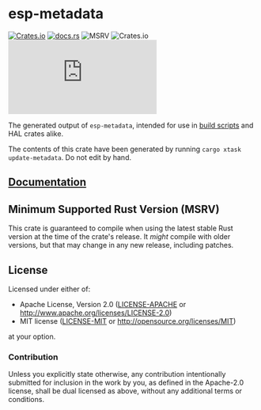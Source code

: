 # esp-metadata

[![Crates.io](https://img.shields.io/crates/v/esp-metadata?labelColor=1C2C2E&color=C96329&logo=Rust&style=flat-square)](https://crates.io/crates/esp-metadata)
[![docs.rs](https://img.shields.io/docsrs/esp-metadata?labelColor=1C2C2E&color=C96329&logo=rust&style=flat-square)](https://docs.espressif.com/projects/rust/esp-metadata/latest/)
![MSRV](https://img.shields.io/badge/MSRV-1.86.0-blue?labelColor=1C2C2E&style=flat-square)
![Crates.io](https://img.shields.io/crates/l/esp-metadata?labelColor=1C2C2E&style=flat-square)
[![Matrix](https://img.shields.io/matrix/esp-rs:matrix.org?label=join%20matrix&labelColor=1C2C2E&color=BEC5C9&logo=matrix&style=flat-square)](https://matrix.to/#/#esp-rs:matrix.org)

The generated output of `esp-metadata`, intended for use in [build scripts] and HAL crates alike.

The contents of this crate have been generated by running `cargo xtask update-metadata`. Do not edit by hand.

[build scripts]: https://doc.rust-lang.org/cargo/reference/build-scripts.html

## [Documentation](https://docs.espressif.com/projects/rust/esp-metadata-generated/latest/)

## Minimum Supported Rust Version (MSRV)

This crate is guaranteed to compile when using the latest stable Rust version at the time of the crate's release. It _might_ compile with older versions, but that may change in any new release, including patches.

## License

Licensed under either of:

- Apache License, Version 2.0 ([LICENSE-APACHE](../LICENSE-APACHE) or http://www.apache.org/licenses/LICENSE-2.0)
- MIT license ([LICENSE-MIT](../LICENSE-MIT) or http://opensource.org/licenses/MIT)

at your option.

### Contribution

Unless you explicitly state otherwise, any contribution intentionally submitted for inclusion in
the work by you, as defined in the Apache-2.0 license, shall be dual licensed as above, without
any additional terms or conditions.
